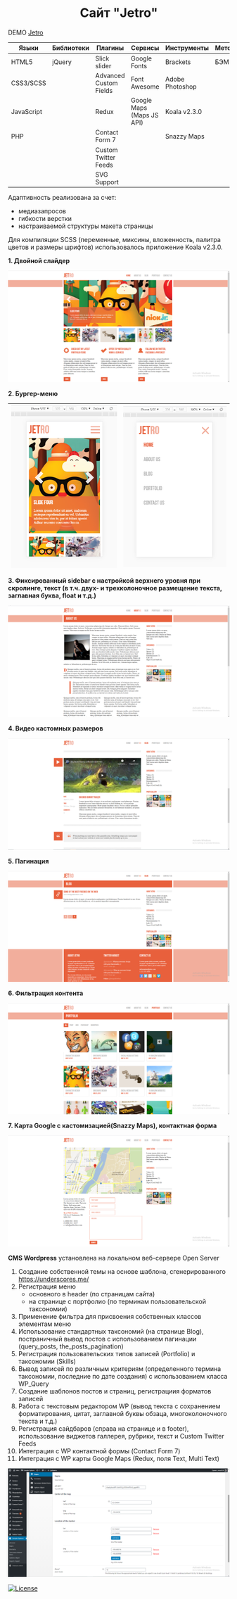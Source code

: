 <h1 align="center">Сайт "Jetro"</h1>

DEMO [Jetro](https://zena86.github.io/jetro/)

Языки     | Библиотеки |Плагины               | Сервисы                 | Инструменты   |Методология|Прочие
----------|------------|----------------------|-------------------------|---------------|-----------|-----------
HTML5     |jQuery      |Slick slider          |Google Fonts             |Brackets       |БЭМ        |CSS flexbox
CSS3/SCSS |            |Advanced Custom Fields|Font Awesome             |Adobe Photoshop|           |Wordpress
JavaScript|            |Redux                 |Google Maps (Maps JS API)|Koala v2.3.0   |           |
PHP       |            |Contact Form&nbsp;7   |                         |Snazzy Maps    |           |
&nbsp;    |            |Custom Twitter Feeds  |                         |               |           |
&nbsp;    |            |SVG Support           |                         |               |           |

Адаптивность реализована за счет:
* медиазапросов
* гибкости верстки
* настраиваемой структуры макета страницы

Для компиляции SCSS (переменные, миксины, вложенность, палитра цветов и размеры шрифтов) использовалось приложение Koala v2.3.0.

**1. Двойной слайдер**

![Screenshort 1](/images/imgreadme/screen-main.png)


**2. Бургер-меню**

![Screenshort 1](/images/imgreadme/screen-menu1.png)|![Screenshort 1](/images/imgreadme/screen-menu2.png)
----------------------------------------------------|----------------------------------------------------

**3. Фиксированный sidebar c настройкой верхнего уровня при скролинге, текст (в т.ч. двух- и трехколоночное размещение текста, заглавная буква, float и т.д.)**

![Screenshort 1](/images/imgreadme/screen-text.png)

**4. Видео кастомных размеров**

![Screenshort 1](/images/imgreadme/screen-video.png)


**5. Пагинация**

![Screenshort 1](/images/imgreadme/screen-pagination.png)


**6. Фильтрация контента**

![Screenshort 1](/images/imgreadme/screen-filtr.png)


**7.  Карта Google с кастомизацией(Snazzy Maps), контактная форма**

![Screenshort 1](/images/imgreadme/screen-contact.png)

**CMS Wordpress** установлена на локальном веб-сервере Open Server

1. Создание собственной темы на основе шаблона, сгенерированного https://underscores.me/
2. Регистрация меню
	* основного в header (по страницам сайта)
	* на странице с портфолио (по терминам пользовательской таксономии)
3. Применение фильтра для присвоения собственных классов элементам меню
4. Использование стандартных таксономий (на странице Вlog), постраничный вывод постов с использованием пагинации (query_posts, the_posts_pagination)
5. Регистрация пользовательских типов записей (Portfolio) и таксономии (Skills)
6. Вывод записей по различным критериям (определенного термина таксономии, последние по дате создания) с использованием класса WP_Query
7. Создание шаблонов постов и страниц, регистрациия форматов записей
8. Работа с текстовым редактором WP (вывод текста с сохранением форматирования, цитат, заглавной буквы обзаца, многоколоночного текста и т.д.)
9. Регистрация сайдбаров (справа на странице и в footer), использование виджетов галлерея, рубрики, текст и Custom Twitter Feeds
10. Интеграция c WP контактной формы (Contact Form 7)
11. Интеграция c WP карты Google Maps (Redux, поля Text, Multi Text)

![Screenshort 1](/images/imgreadme/screen-wp.png)

[![License](https://img.shields.io/badge/License-Apache%202.0-blue.svg)](https://opensource.org/licenses/Apache-2.0)
